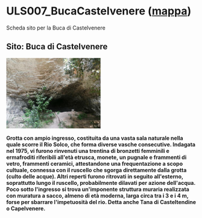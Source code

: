 # ULS007_BucaCastelvenere ([mappa](https://umap.openstreetmap.fr/it/map/uls007_bucacastelvenere_1041668))
Scheda sito per la Buca di Castelvenere
## Sito: Buca di Castelvenere
[<img src='/vignettes/SxH5fwBd.jpg' width='250'/>](/vignettes/SxH5fwBd.jpg) 

**Grotta con ampio ingresso, costituita da una vasta sala naturale nella quale scorre il Rio Solco, che forma diverse vasche consecutive. Indagata nel 1975, vi furono rinvenuti una trentina di bronzetti femminili e ermafroditi riferibili all'età etrusca, monete, un pugnale e frammenti di vetro, frammenti ceramici, attestandone una frequentazione a scopo cultuale, connessa con il ruscello che sgorga direttamente dalla grotta (culto delle acque). Altri reperti furono ritrovati in seguito all'esterno, soprattutto lungo il ruscello, probabilmente dilavati per azione dell'acqua.  Poco sotto l'ingresso si trova un'imponente struttura muraria realizzata con muratura a sacco, almeno di età moderna, larga circa tra i 3 e i 4 m, forse per sbarrare l'impetuosità del rio.
Detta anche Tana di Casteltendine o Capelvenere.**
